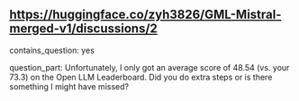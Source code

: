## https://huggingface.co/zyh3826/GML-Mistral-merged-v1/discussions/2

contains_question: yes

question_part: Unfortunately, I only got an average score of 48.54 (vs. your 73.3) on the Open LLM Leaderboard. Did you do extra steps or is there something I might have missed?